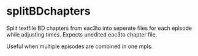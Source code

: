 # splitBDchapters
Split textfile BD chapters from eac3to into seperate files for each episode while adjusting times. Expects unedited eac3to chapter file.

Useful when multiple episodes are combined in one mpls.